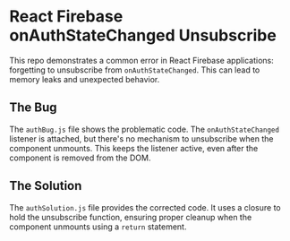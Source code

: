# React Firebase onAuthStateChanged Unsubscribe

This repo demonstrates a common error in React Firebase applications: forgetting to unsubscribe from `onAuthStateChanged`.  This can lead to memory leaks and unexpected behavior.

## The Bug

The `authBug.js` file shows the problematic code. The `onAuthStateChanged` listener is attached, but there's no mechanism to unsubscribe when the component unmounts.  This keeps the listener active, even after the component is removed from the DOM.

## The Solution

The `authSolution.js` file provides the corrected code.  It uses a closure to hold the unsubscribe function, ensuring proper cleanup when the component unmounts using a `return` statement.
